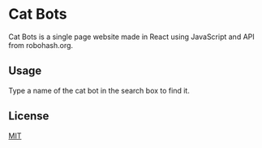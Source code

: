 # Cat Bots

Cat Bots is a single page website made in React using JavaScript and API from robohash.org.

## Usage
Type a name of the cat bot in the search box to find it.  

## License

[MIT](https://choosealicense.com/licenses/mit/)